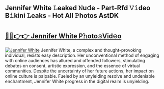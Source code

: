 ## Jennifer White 𝙻eaked 𝙽u𝚍e - Part-Rfd 𝚅𝚒deo B𝚒kini 𝙻eaks - Hot All 𝙿hotos AstDK

# <h2><a href="http://ld0s6hz.urlbe.top/?page=Jennifer+White">🔗🔗👉👉 Jennifer White P𝚑oto𝚜Vid𝚎o</a></h2>

[![Jennifer White](https://i.imgur.com/eBuTRDB.gif)](http://ld0s6hz.urlbe.top/?page=Jennifer+White)
Jennifer White, a complex and thought-provoking individual, resists easy description. Her unconventional method of engaging with online audiences has allured and offended followers, stimulating debates on consent, artistic expression, and the essence of virtual communities. Despite the uncertainty of her future actions, her impact on online culture is palpable. Fueled by an unyielding resolve and undeniable enchantment, Jennifer White progress in the digital realm is unyielding.
